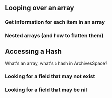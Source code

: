 ## Looping over an array
### Get information for each item in an array
### Nested arrays (and how to flatten them)

## Accessing a Hash
What's an array, what's a hash in ArchivesSpace?

### Looking for a field that may not exist
### Looking for a field that may be nil

